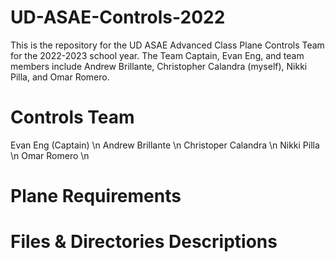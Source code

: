 # UD-ASAE-Controls-2022

This is the repository for the UD ASAE Advanced Class Plane Controls Team for the 2022-2023 school year. The Team Captain, Evan Eng, and team members include Andrew Brillante, Christopher Calandra (myself), Nikki Pilla, and Omar Romero.  


# Controls Team
Evan Eng (Captain) \n
Andrew Brillante \n
Christoper Calandra \n
Nikki Pilla \n
Omar Romero \n

# Plane Requirements


# Files & Directories Descriptions 
